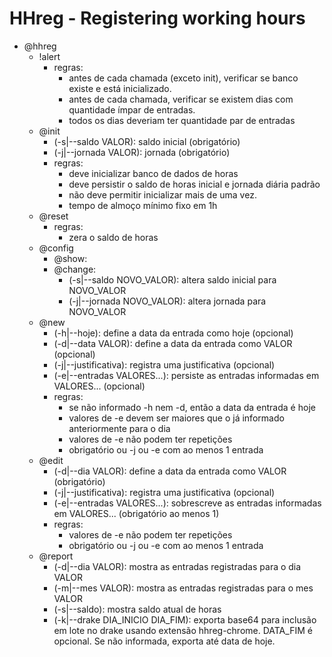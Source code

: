 # HHreg - Registering working hours

- @hhreg
    - !alert
        - regras:
            - antes de cada chamada (exceto init), verificar se banco existe e está inicializado.
            - antes de cada chamada, verificar se existem dias com quantidade ímpar de entradas.
            - todos os dias deveriam ter quantidade par de entradas
    - @init
        - (-s|--saldo VALOR): saldo inicial (obrigatório) 
        - (-j|--jornada VALOR): jornada (obrigatório)
        - regras:
            - deve inicializar banco de dados de horas
            - deve persistir o saldo de horas inicial e jornada diária padrão
            - não deve permitir inicializar mais de uma vez.
            - tempo de almoço mínimo fixo em 1h
    - @reset
        - regras:
            - zera o saldo de horas
    - @config
        - @show: 
        - @change:
            - (-s|--saldo NOVO_VALOR): altera saldo inicial para NOVO_VALOR
            - (-j|--jornada NOVO_VALOR): altera jornada para NOVO_VALOR
    - @new
        - (-h|--hoje): define a data da entrada como hoje (opcional)
        - (-d|--data VALOR): define a data da entrada como VALOR (opcional)
        - (-j|--justificativa): registra uma justificativa (opcional)
        - (-e|--entradas VALORES...): persiste as entradas informadas em VALORES... (opcional)
        - regras:
            - se não informado -h nem -d, então a data da entrada é hoje
            - valores de -e devem ser maiores que o já informado anteriormente para o dia
            - valores de -e não podem ter repetições
            - obrigatório ou -j ou -e com ao menos 1 entrada
    - @edit
        - (-d|--dia VALOR): define a data da entrada como VALOR (obrigatório)
        - (-j|--justificativa): registra uma justificativa (opcional)
        - (-e|--entradas VALORES...): sobrescreve as entradas informadas em VALORES... (obrigatório ao menos 1)
        - regras:
            - valores de -e não podem ter repetições
            - obrigatório ou -j ou -e com ao menos 1 entrada
    - @report
        - (-d|--dia VALOR): mostra as entradas registradas para o dia VALOR
        - (-m|--mes VALOR): mostra as entradas registradas para o mes VALOR
        - (-s|--saldo): mostra saldo atual de horas
        - (-k|--drake DIA_INICIO DIA_FIM): exporta base64 para inclusão em lote no drake usando extensão hhreg-chrome. DATA_FIM é opcional. Se não informada, exporta até data de hoje.